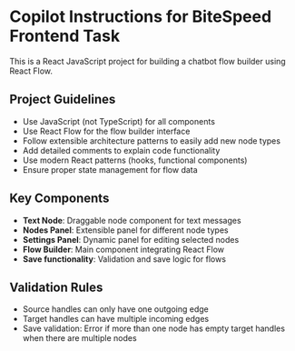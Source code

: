 # Copilot Instructions for BiteSpeed Frontend Task

<!-- Use this file to provide workspace-specific custom instructions to Copilot. For more details, visit https://code.visualstudio.com/docs/copilot/copilot-customization#_use-a-githubcopilotinstructionsmd-file -->

This is a React JavaScript project for building a chatbot flow builder using React Flow.

## Project Guidelines

- Use JavaScript (not TypeScript) for all components
- Use React Flow for the flow builder interface
- Follow extensible architecture patterns to easily add new node types
- Add detailed comments to explain code functionality
- Use modern React patterns (hooks, functional components)
- Ensure proper state management for flow data

## Key Components

- **Text Node**: Draggable node component for text messages
- **Nodes Panel**: Extensible panel for different node types
- **Settings Panel**: Dynamic panel for editing selected nodes
- **Flow Builder**: Main component integrating React Flow
- **Save functionality**: Validation and save logic for flows

## Validation Rules

- Source handles can only have one outgoing edge
- Target handles can have multiple incoming edges
- Save validation: Error if more than one node has empty target handles when there are multiple nodes
